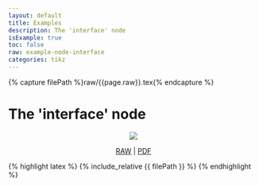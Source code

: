 ```yaml
---
layout: default
title: Examples
description: The 'interface' node
isExample: true
toc: false
raw: example-node-interface
categories: tikz
---
```

{% capture filePath %}raw/{{page.raw}}.tex{% endcapture %}

# The 'interface' node

<p align="center">
<img src="../assets/svg/{{page.raw}}.svg">
</p>

<p align="center">
<a href="{{filePath}}">RAW</a>
|
<a href="../assets/pdf/{{page.raw}}.pdf">PDF</a>
</p>

{% highlight latex %}
{% include_relative {{ filePath }} %}
{% endhighlight %}


